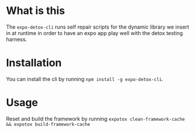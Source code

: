 # What is this
The `expo-detox-cli` runs self repair scripts for the dynamic library we insert in at runtime in order to have an expo app play well with the detox testing harness.

# Installation
You can install the cli by running `npm install -g expo-detox-cli`.

# Usage
Reset and build the framework by running `expotox clean-framework-cache && expotox build-framework-cache` 
